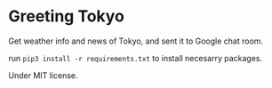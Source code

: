 # Greeting Tokyo
Get weather info and news of Tokyo, and sent it to Google chat room.

run `pip3 install -r requirements.txt` to install necesarry packages.

Under MIT license.
